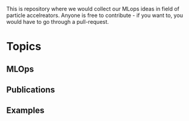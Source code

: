This is repository where we would collect our MLops ideas in field of particle accelreators. Anyone is free to contribute - if you want to, you would have to go through a pull-request.
# Topics

## MLOps
## Publications
## Examples
